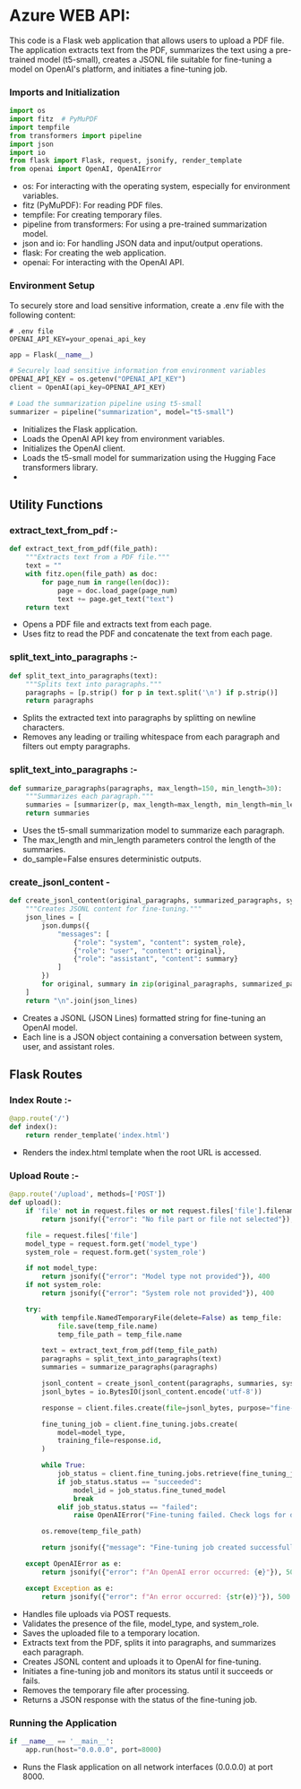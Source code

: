 # Azure WEB API:
This code is a Flask web application that allows users to upload a PDF file. The application extracts text from the PDF, summarizes the text using a pre-trained model (t5-small), creates a JSONL file suitable for fine-tuning a model on OpenAI's platform, and initiates a fine-tuning job.
### Imports and Initialization

```python
import os
import fitz  # PyMuPDF
import tempfile
from transformers import pipeline
import json
import io
from flask import Flask, request, jsonify, render_template
from openai import OpenAI, OpenAIError

```
- os: For interacting with the operating system, especially for environment variables.
- fitz (PyMuPDF): For reading PDF files.
- tempfile: For creating temporary files.
- pipeline from transformers: For using a pre-trained summarization model.
- json and io: For handling JSON data and input/output operations.
- flask: For creating the web application.
- openai: For interacting with the OpenAI API.


### Environment Setup
To securely store and load sensitive information, create a .env file with the following content:
```
# .env file
OPENAI_API_KEY=your_openai_api_key
```

```python
app = Flask(__name__)

# Securely load sensitive information from environment variables
OPENAI_API_KEY = os.getenv("OPENAI_API_KEY")
client = OpenAI(api_key=OPENAI_API_KEY)

# Load the summarization pipeline using t5-small
summarizer = pipeline("summarization", model="t5-small")

```
- Initializes the Flask application.
- Loads the OpenAI API key from environment variables.
- Initializes the OpenAI client.
- Loads the t5-small model for summarization using the Hugging Face transformers library.
- 
## Utility Functions
### extract_text_from_pdf :- 
```python
def extract_text_from_pdf(file_path):
    """Extracts text from a PDF file."""
    text = ""
    with fitz.open(file_path) as doc:
        for page_num in range(len(doc)):
            page = doc.load_page(page_num)
            text += page.get_text("text")
    return text
```
- Opens a PDF file and extracts text from each page.
- Uses fitz to read the PDF and concatenate the text from each page.

### split_text_into_paragraphs :- 
```python
def split_text_into_paragraphs(text):
    """Splits text into paragraphs."""
    paragraphs = [p.strip() for p in text.split('\n') if p.strip()]
    return paragraphs

```
- Splits the extracted text into paragraphs by splitting on newline characters.
- Removes any leading or trailing whitespace from each paragraph and filters out empty paragraphs.
### split_text_into_paragraphs :- 
```python
def summarize_paragraphs(paragraphs, max_length=150, min_length=30):
    """Summarizes each paragraph."""
    summaries = [summarizer(p, max_length=max_length, min_length=min_length, do_sample=False)[0]['summary_text'] for p in paragraphs]
    return summaries
```
- Uses the t5-small summarization model to summarize each paragraph.
- The max_length and min_length parameters control the length of the summaries.
- do_sample=False ensures deterministic outputs.
  
### create_jsonl_content -
```python
def create_jsonl_content(original_paragraphs, summarized_paragraphs, system_role):
    """Creates JSONL content for fine-tuning."""
    json_lines = [
        json.dumps({
            "messages": [
                {"role": "system", "content": system_role},
                {"role": "user", "content": original},
                {"role": "assistant", "content": summary}
            ]
        })
        for original, summary in zip(original_paragraphs, summarized_paragraphs)
    ]
    return "\n".join(json_lines)
```
- Creates a JSONL (JSON Lines) formatted string for fine-tuning an OpenAI model.
- Each line is a JSON object containing a conversation between system, user, and assistant roles.
## Flask Routes
### Index Route :- 

```python
@app.route('/')
def index():
    return render_template('index.html')
```
- Renders the index.html template when the root URL is accessed.
### Upload Route :-
```python
@app.route('/upload', methods=['POST'])
def upload():
    if 'file' not in request.files or not request.files['file'].filename:
        return jsonify({"error": "No file part or file not selected"}), 400

    file = request.files['file']
    model_type = request.form.get('model_type')
    system_role = request.form.get('system_role')

    if not model_type:
        return jsonify({"error": "Model type not provided"}), 400
    if not system_role:
        return jsonify({"error": "System role not provided"}), 400

    try:
        with tempfile.NamedTemporaryFile(delete=False) as temp_file:
            file.save(temp_file.name)
            temp_file_path = temp_file.name

        text = extract_text_from_pdf(temp_file_path)
        paragraphs = split_text_into_paragraphs(text)
        summaries = summarize_paragraphs(paragraphs)

        jsonl_content = create_jsonl_content(paragraphs, summaries, system_role)
        jsonl_bytes = io.BytesIO(jsonl_content.encode('utf-8'))

        response = client.files.create(file=jsonl_bytes, purpose="fine-tune")

        fine_tuning_job = client.fine_tuning.jobs.create(
            model=model_type,
            training_file=response.id,
        )

        while True:
            job_status = client.fine_tuning.jobs.retrieve(fine_tuning_job.id)
            if job_status.status == "succeeded":
                model_id = job_status.fine_tuned_model
                break
            elif job_status.status == "failed":
                raise OpenAIError("Fine-tuning failed. Check logs for details.")

        os.remove(temp_file_path)

        return jsonify({"message": "Fine-tuning job created successfully", "job_id": fine_tuning_job.id, "model_id": model_id}), 200

    except OpenAIError as e:
        return jsonify({"error": f"An OpenAI error occurred: {e}"}), 500

    except Exception as e:
        return jsonify({"error": f"An error occurred: {str(e)}"}), 500

```
- Handles file uploads via POST requests.
- Validates the presence of the file, model_type, and system_role.
- Saves the uploaded file to a temporary location.
- Extracts text from the PDF, splits it into paragraphs, and summarizes each paragraph.
- Creates JSONL content and uploads it to OpenAI for fine-tuning.
- Initiates a fine-tuning job and monitors its status until it succeeds or fails.
- Removes the temporary file after processing.
- Returns a JSON response with the status of the fine-tuning job.
### Running the Application
```python
if __name__ == '__main__':
    app.run(host="0.0.0.0", port=8000)
```
- Runs the Flask application on all network interfaces (0.0.0.0) at port 8000.
